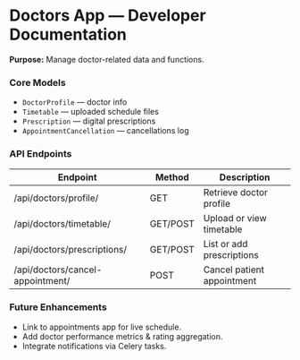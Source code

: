 # Doctors App — Developer Documentation

**Purpose:** Manage doctor-related data and functions.

### Core Models
- `DoctorProfile` — doctor info
- `Timetable` — uploaded schedule files
- `Prescription` — digital prescriptions
- `AppointmentCancellation` — cancellations log

### API Endpoints
| Endpoint | Method | Description |
|-----------|---------|-------------|
| /api/doctors/profile/ | GET | Retrieve doctor profile |
| /api/doctors/timetable/ | GET/POST | Upload or view timetable |
| /api/doctors/prescriptions/ | GET/POST | List or add prescriptions |
| /api/doctors/cancel-appointment/ | POST | Cancel patient appointment |

### Future Enhancements
- Link to appointments app for live schedule.
- Add doctor performance metrics & rating aggregation.
- Integrate notifications via Celery tasks.
